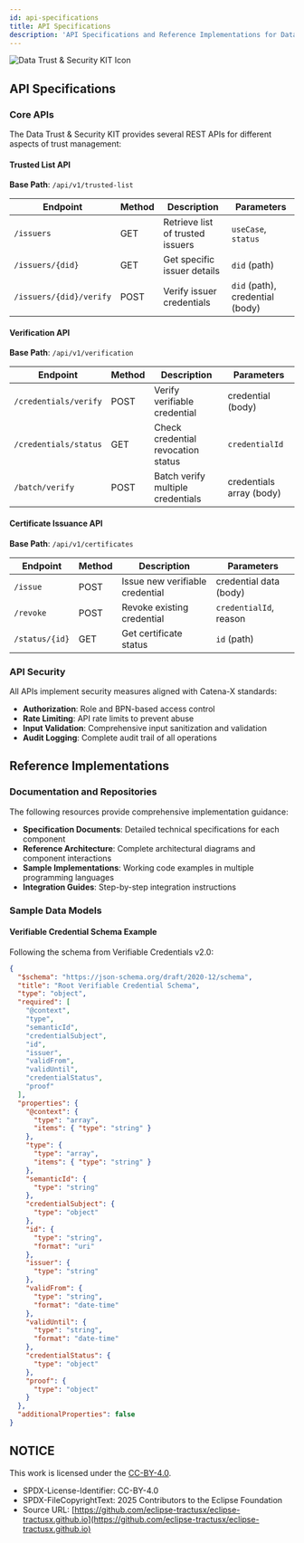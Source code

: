```yaml
---
id: api-specifications
title: API Specifications
description: 'API Specifications and Reference Implementations for Data Trust & Security KIT'
---
```


![Data Trust & Security KIT Icon](@site/static/img/kits/data-trust-and-security/data-trust-and-security-kit-logo.svg)

## API Specifications

### Core APIs

The Data Trust & Security KIT provides several REST APIs for different aspects of trust management:

#### Trusted List API

**Base Path**: `/api/v1/trusted-list`

| Endpoint | Method | Description | Parameters |
|----------|--------|-------------|------------|
| `/issuers` | GET | Retrieve list of trusted issuers | `useCase`, `status` |
| `/issuers/{did}` | GET | Get specific issuer details | `did` (path) |
| `/issuers/{did}/verify` | POST | Verify issuer credentials | `did` (path), credential (body) |

#### Verification API

**Base Path**: `/api/v1/verification`

| Endpoint | Method | Description | Parameters |
|----------|--------|-------------|------------|
| `/credentials/verify` | POST | Verify verifiable credential | credential (body) |
| `/credentials/status` | GET | Check credential revocation status | `credentialId` |
| `/batch/verify` | POST | Batch verify multiple credentials | credentials array (body) |

#### Certificate Issuance API

**Base Path**: `/api/v1/certificates`

| Endpoint | Method | Description | Parameters |
|----------|--------|-------------|------------|
| `/issue` | POST | Issue new verifiable credential | credential data (body) |
| `/revoke` | POST | Revoke existing credential | `credentialId`, reason |
| `/status/{id}` | GET | Get certificate status | `id` (path) |

### API Security

All APIs implement security measures aligned with Catena-X standards:

- **Authorization**: Role and BPN-based access control
- **Rate Limiting**: API rate limits to prevent abuse
- **Input Validation**: Comprehensive input sanitization and validation
- **Audit Logging**: Complete audit trail of all operations

## Reference Implementations

### Documentation and Repositories

The following resources provide comprehensive implementation guidance:

- **Specification Documents**: Detailed technical specifications for each component
- **Reference Architecture**: Complete architectural diagrams and component interactions
- **Sample Implementations**: Working code examples in multiple programming languages
- **Integration Guides**: Step-by-step integration instructions

### Sample Data Models

#### Verifiable Credential Schema Example

Following the schema from Verifiable Credentials v2.0:

```json
{
  "$schema": "https://json-schema.org/draft/2020-12/schema",
  "title": "Root Verifiable Credential Schema",
  "type": "object",
  "required": [
    "@context",
    "type",
    "semanticId",
    "credentialSubject",
    "id",
    "issuer",
    "validFrom",
    "validUntil",
    "credentialStatus",
    "proof"
  ],
  "properties": {
    "@context": {
      "type": "array",
      "items": { "type": "string" }
    },
    "type": {
      "type": "array",
      "items": { "type": "string" }
    },
    "semanticId": {
      "type": "string"
    },
    "credentialSubject": {
      "type": "object"
    },
    "id": {
      "type": "string",
      "format": "uri"
    },
    "issuer": {
      "type": "string"
    },
    "validFrom": {
      "type": "string",
      "format": "date-time"
    },
    "validUntil": {
      "type": "string",
      "format": "date-time"
    },
    "credentialStatus": {
      "type": "object"
    },
    "proof": {
      "type": "object"
    }
  },
  "additionalProperties": false
}
```

## NOTICE

This work is licensed under the [CC-BY-4.0](https://creativecommons.org/licenses/by/4.0/legalcode).

- SPDX-License-Identifier: CC-BY-4.0
- SPDX-FileCopyrightText: 2025 Contributors to the Eclipse Foundation
- Source URL: [https://github.com/eclipse-tractusx/eclipse-tractusx.github.io](https://github.com/eclipse-tractusx/eclipse-tractusx.github.io)
